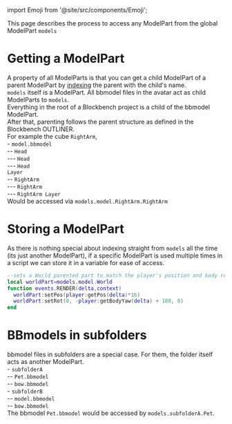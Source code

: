 import Emoji from '@site/src/components/Emoji';

This page describes the process to access any ModelPart from the global ModelPart <code>models</code>

# Getting a ModelPart
A property of all ModelParts is that you can get a child ModelPart of a parent ModelPart by [indexing](../tutorials/Tables#generic-indexing) the parent with the child's name.<br/>
<code>models</code> itself is a ModelPart. All bbmodel files in the avatar act as child ModelParts to <code>models</code>.<br/>
Everything in the root of a Blockbench project is a child of the bbmodel ModelPart.<br/>
After that, parenting follows the parent structure as defined in the  Blockbench OUTLINER.<br/>
For example the cube <Emoji icon="blockbench/cube"/> <code>RightArm</code>,<br/>
\-<Emoji icon="file/bbmodel"/> <code>model.bbmodel</code><br/>
\-- <Emoji icon="blockbench/group"/> <code>Head</code><br/>
\--- <Emoji icon="blockbench/cube"/> <code>Head</code><br/>
\--- <Emoji icon="blockbench/cube"/> <code>Head Layer</code><br/>
\-- <Emoji icon="blockbench/group"/> <code>RightArm</code><br/>
\--- <Emoji icon="blockbench/cube"/> <code>RightArm</code><br/>
\--- <Emoji icon="blockbench/cube"/> <code>RightArm Layer</code><br/>
Would be accessed via <code>models.model.RightArm.RightArm</code>

# Storing a ModelPart
As there is nothing special about indexing straight from <code>models</code> all the time (its just another ModelPart), if a specific ModelPart is used multiple times in a script we can store it in a variable for ease of access.
```lua
--sets a World parented part to match the player's position and body rotation
local worldPart=models.model.World
function events.RENDER(delta,context)
  worldPart:setPos(player:getPos(delta)*16)
  worldPart:setRot(0, -player:getBodyYaw(delta) + 180, 0)
end
```

# BBmodels in subfolders
bbmodel files in subfolders are a special case. For them, the folder itself acts as another ModelPart.<br/>
\- <Emoji icon="file_folder"/> <code>subfolderA</code><br/>
\-- <Emoji icon="file_bbmodel"/> <code>Pet.bbmodel</code><br/>
\-- <Emoji icon="file_bbmodel"/> <code>bow.bbmodel</code><br/>
\- <Emoji icon="file_folder"/> <code>subfolderB</code><br/>
\-- <Emoji icon="file_bbmodel"/> <code>model.bbmodel</code><br/>
\-- <Emoji icon="file_bbmodel"/> <code>bow.bbmodel</code><br/>
The bbmodel <Emoji icon="file_bbmodel"/> <code>Pet.bbmodel</code> would be accessed by <code>models.subfolderA.Pet</code>.<br/>